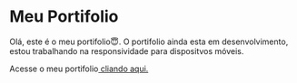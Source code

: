 
# Meu Portifolio
Olá, este é o meu portifolio😇. O portifolio ainda esta em desenvolvimento, estou trabalhando na responsividade para dispositvos móveis.


Acesse o meu  portifolio<a href="https://franciscojunior12.github.io/Portifolio/" target="_blank"> cliando aqui.<a/>


